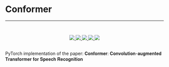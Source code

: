 # Conformer 
<hr>
<br>

<p  align="center"> 
     <a href="https://github.com/sooftware/jasper/blob/main/LICENSE">
          <img src="http://img.shields.io/badge/license-Apache--2.0-informational"> 
     </a>
     <a href="https://github.com/pytorch/pytorch">
          <img src="http://img.shields.io/badge/framework-PyTorch-informational"> 
     </a>
     <a href="https://www.python.org/dev/peps/pep-0008/">
          <img src="http://img.shields.io/badge/codestyle-PEP--8-informational"> 
     </a>
     <a href="https://github.com/sooftware/conformer">
          <img src="http://img.shields.io/badge/build-passing-success"> 
     </a>
     <a href="https://sooftware.github.io/KoSpeech/Conformer.html">
          <img src="http://img.shields.io/badge/docs-passing-success"> 
     </a>
  
 <br>
 <br>

PyTorch implementation of the paper: 𝐂𝐨𝐧𝐟𝐨𝐫𝐦𝐞𝐫: 𝐂𝐨𝐧𝐯𝐨𝐥𝐮𝐭𝐢𝐨𝐧-𝐚𝐮𝐠𝐦𝐞𝐧𝐭𝐞𝐝 𝐓𝐫𝐚𝐧𝐬𝐟𝐨𝐫𝐦𝐞𝐫 𝐟𝐨𝐫 𝐒𝐩𝐞𝐞𝐜𝐡 𝐑𝐞𝐜𝐨𝐠𝐧𝐢𝐭𝐢𝐨𝐧


